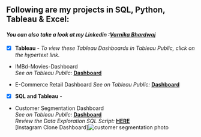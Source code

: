 ## Following are my projects in SQL, Python, Tableau & Excel: <br />
#### *You can also take a look at my Linkedin :[Varnika Bhardwaj](www.linkedin.com/in/varnika-bhardwaj07/)* <br />

- [x] **Tableau** -
  *To view these Tableau Dashboards in Tableau Public, click on the hypertext link.*
- IMBd-Movies-Dashboard<br />
*See on Tableau Public:* **[Dashboard](https://public.tableau.com/views/IMBDmoviesdashboard/Dashboard1?:language=en-US&publish=yes&:sid=&:display_count=n&:origin=viz_share_link)**<br />

- E-Commerce Retail Dashboard
*See on Tableau Public:* **[Dashboard](https://public.tableau.com/views/E-CommerceRetail/Dashboard1?:language=en-US&publish=yes&:sid=&:display_count=n&:origin=viz_share_link)**<br />



- [x] **SQL and Tableau** -
- Customer Segmentation Dashboard<br />
 *See on Tableau Public:* **[Dashboard](https://public.tableau.com/app/profile/varnika.bhardwaj6057/viz/CustomersegmentationDashboard_17088477484680/customersegmentationdashboard?publish=yes)**<br />
*Review the Data Exploration SQL Script:* **[HERE](https://github.com/varnika0709/Portfolio-Projects/blob/main/customer_segmentation.sql)**<br />
[Instagram Clone Dashboard]![customer segmentation photo](https://github.com/varnika0709/Portfolio-Projects/assets/130127712/21c2fdba-31d5-46a4-a806-c799aac71cf5)

